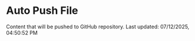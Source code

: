# Auto Push File

Content that will be pushed to GitHub repository.
Last updated: 07/12/2025, 04:50:52 PM